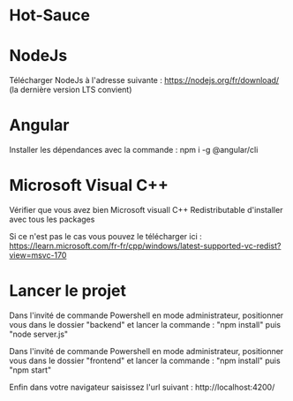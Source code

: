 # Hot-Sauce 

# NodeJs 

Télécharger NodeJs à l'adresse suivante : https://nodejs.org/fr/download/ (la dernière version LTS convient) 

# Angular

Installer les dépendances avec la commande : npm i -g @angular/cli

# Microsoft Visual C++ 

Vérifier que vous avez bien Microsoft visuall C++ Redistributable d'installer avec tous les packages 

Si ce n'est pas le cas vous pouvez le télécharger ici : https://learn.microsoft.com/fr-fr/cpp/windows/latest-supported-vc-redist?view=msvc-170 

# Lancer le projet  

Dans l'invité de commande Powershell en mode administrateur, positionner vous dans le dossier "backend" et lancer la commande : "npm install" puis "node server.js"

Dans l'invité de commande Powershell en mode administrateur, positionner vous dans le dossier "frontend" et lancer la commande : "npm install" puis "npm start"

Enfin dans votre navigateur saisissez l'url suivant : http://localhost:4200/ 
